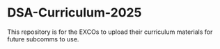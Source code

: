 # DSA-Curriculum-2025
This repository is for the EXCOs to upload their curriculum materials for future subcomms to use.
